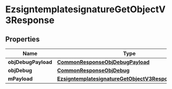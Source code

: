 

# EzsigntemplatesignatureGetObjectV3Response

## Properties

Name | Type | Description | Notes
------------ | ------------- | ------------- | -------------
**objDebugPayload** | [**CommonResponseObjDebugPayload**](CommonResponseObjDebugPayload.md) |  | 
**objDebug** | [**CommonResponseObjDebug**](CommonResponseObjDebug.md) |  |  [optional]
**mPayload** | [**EzsigntemplatesignatureGetObjectV3ResponseMPayload**](EzsigntemplatesignatureGetObjectV3ResponseMPayload.md) |  | 





